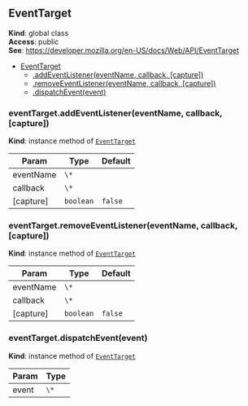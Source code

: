 
<a name="eventtarget" id="eventtarget"></a>

## EventTarget
**Kind**: global class  
**Access**: public  
**See**: https://developer.mozilla.org/en-US/docs/Web/API/EventTarget  

* [EventTarget](#eventtarget)
    * [.addEventListener(eventName, callback, [capture])](#EventTarget+addEventListener)
    * [.removeEventListener(eventName, callback, [capture])](#EventTarget+removeEventListener)
    * [.dispatchEvent(event)](#eventtarget-dispatchevent)


<a name="eventtarget-addeventlistener" id="eventtarget-addeventlistener"></a>

### eventTarget.addEventListener(eventName, callback, [capture])
**Kind**: instance method of [`EventTarget`](#eventtarget)  

| Param | Type | Default |
| --- | --- | --- |
| eventName | `\*` |  | 
| callback | `\*` |  | 
| [capture] | `boolean` | <code>false</code> | 


<a name="eventtarget-removeeventlistener" id="eventtarget-removeeventlistener"></a>

### eventTarget.removeEventListener(eventName, callback, [capture])
**Kind**: instance method of [`EventTarget`](#eventtarget)  

| Param | Type | Default |
| --- | --- | --- |
| eventName | `\*` |  | 
| callback | `\*` |  | 
| [capture] | `boolean` | <code>false</code> | 


<a name="eventtarget-dispatchevent" id="eventtarget-dispatchevent"></a>

### eventTarget.dispatchEvent(event)
**Kind**: instance method of [`EventTarget`](#eventtarget)  

| Param | Type |
| --- | --- |
| event | `\*` | 

